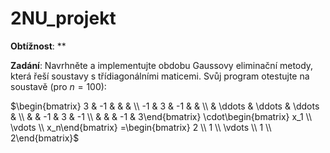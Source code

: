# 2NU_projekt
**Obtížnost**: \*\*

**Zadání**: Navrhněte a implementujte obdobu Gaussovy eliminační metody, která řeší soustavy s třídiagonálními maticemi. Svůj program otestujte na soustavě (pro $n=100$):

$\begin{bmatrix}   3 & -1 &  &  &  \\  -1 & 3 & -1 &  &  \\   & \ddots & \ddots & \ddots &  \\   &  & -1 & 3 & -1 \\   &  &  & -1 & 3\end{bmatrix} \cdot\begin{bmatrix}   x_1 \\ \vdots \\ x_n\end{bmatrix} =\begin{bmatrix}   2 \\ 1 \\ \vdots \\ 1 \\ 2\end{bmatrix}$

